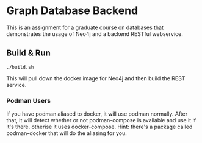 # Graph Database Backend
This is an assignment for a graduate course on databases that demonstrates the usage of Neo4j and a
backend RESTful webservice.
## Build & Run
```shell script
./build.sh
```
This will pull down the docker image for Neo4j and then build the REST service.
### Podman Users
If you have podman aliased to docker,
it will use podman normally. After that, it will detect whether or not podman-compose is available
and use it if it's there. otherise it uses docker-compose. Hint: there's a package called
podman-docker that will do the aliasing for you.